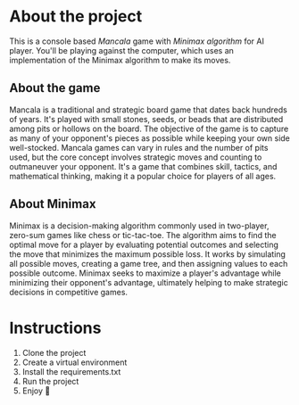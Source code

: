 # About the project

This is a console based _Mancala_ game with _Minimax algorithm_ for AI player. You'll be playing against the computer, which uses an implementation of the Minimax algorithm to make its moves.

## About the game

Mancala is a traditional and strategic board game that dates back hundreds of years. It's played with small stones, seeds, or beads that are distributed among pits or hollows on the board. The objective of the game is to capture as many of your opponent's pieces as possible while keeping your own side well-stocked. Mancala games can vary in rules and the number of pits used, but the core concept involves strategic moves and counting to outmaneuver your opponent. It's a game that combines skill, tactics, and mathematical thinking, making it a popular choice for players of all ages.

## About Minimax

Minimax is a decision-making algorithm commonly used in two-player, zero-sum games like chess or tic-tac-toe. The algorithm aims to find the optimal move for a player by evaluating potential outcomes and selecting the move that minimizes the maximum possible loss. It works by simulating all possible moves, creating a game tree, and then assigning values to each possible outcome. Minimax seeks to maximize a player's advantage while minimizing their opponent's advantage, ultimately helping to make strategic decisions in competitive games.
# Instructions
1. Clone the project
2. Create a virtual environment
3. Install the requirements.txt
4. Run the project
5. Enjoy 🎉

